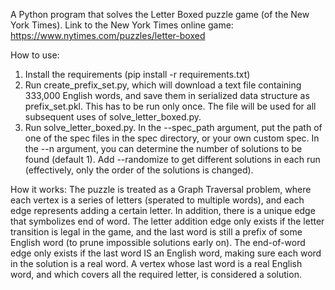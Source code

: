 A Python program that solves the Letter Boxed puzzle game (of the New York Times).
Link to the New York Times online game: https://www.nytimes.com/puzzles/letter-boxed

How to use:
1. Install the requirements (pip install -r requirements.txt)
2. Run create_prefix_set.py, which will download a text file containing 333,000 English words, and save them in serialized data structure as prefix_set.pkl.
   This has to be run only once. The file will be used for all subsequent uses of solve_letter_boxed.py.
3. Run solve_letter_boxed.py.
   In the --spec_path argument, put the path of one of the spec files in the spec directory, or your own custom spec.
   In the --n argument, you can determine the number of solutions to be found (default 1).
   Add --randomize to get different solutions in each run (effectively, only the order of the solutions is changed).

How it works:
The puzzle is treated as a Graph Traversal problem, where each vertex is a series of letters (sperated to multiple words), and each edge represents adding a certain letter.
In addition, there is a unique edge that symbolizes end of word.
The letter addition edge only exists if the letter transition is legal in the game, and the last word is still a prefix of some English word (to prune impossible solutions early on).
The end-of-word edge only exists if the last word IS an English word, making sure each word in the solution is a real word.
A vertex whose last word is a real English word, and which covers all the required letter, is considered a solution.
